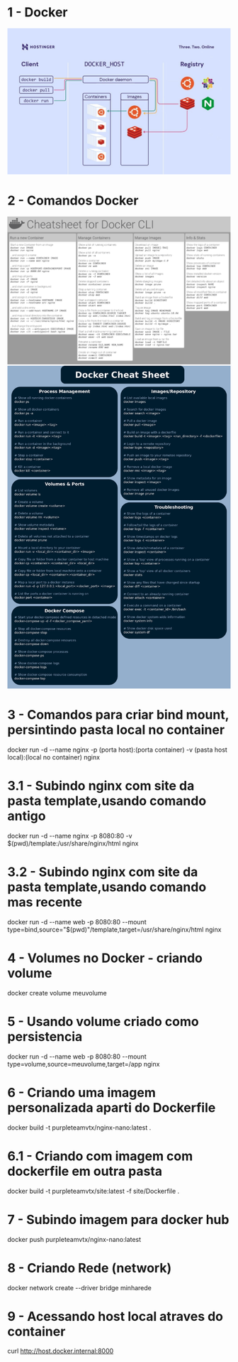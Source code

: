 # 1 - Docker
![Alt text](image.png)

# 2 - Comandos Docker
![Alt text](image-1.png)
![Alt text](image-2.png)

# 3 - Comandos para criar bind mount, persintindo pasta local no container
docker run -d --name nginx -p (porta host):(porta container) -v (pasta host local):(local no container) nginx

# 3.1 - Subindo nginx com site da pasta template,usando comando antigo
docker run -d --name nginx -p 8080:80 -v $(pwd)/template:/usr/share/nginx/html nginx

# 3.2 - Subindo nginx com site da pasta template,usando comando mas recente
docker run -d --name web -p 8080:80 --mount type=bind,source="$(pwd)"/template,target=/usr/share/nginx/html nginx

# 4 - Volumes no Docker - criando volume
docker create volume meuvolume

# 5 - Usando volume criado como persistencia
docker run -d --name web -p 8080:80 --mount type=volume,source=meuvolume,target=/app nginx

# 6 - Criando uma imagem personalizada aparti do Dockerfile
docker build -t purpleteamvtx/nginx-nano:latest .

# 6.1 - Criando com imagem com dockerfile em outra pasta 
docker build -t purpleteamvtx/site:latest -f site/Dockerfile .

# 7 - Subindo imagem para docker hub
docker push purpleteamvtx/nginx-nano:latest

# 8 - Criando Rede (network)
docker network create --driver bridge minharede

# 9 - Acessando host local atraves do container
curl http://host.docker.internal:8000


